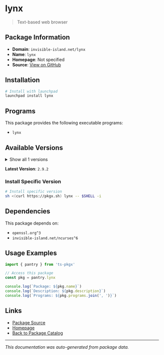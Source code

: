 # lynx

> Text-based web browser

## Package Information

- **Domain**: `invisible-island.net/lynx`
- **Name**: `lynx`
- **Homepage**: Not specified
- **Source**: [View on GitHub](https://github.com/pkgxdev/pantry/tree/main/projects/invisible-island.net/lynx/package.yml)

## Installation

```bash
# Install with launchpad
launchpad install lynx
```

## Programs

This package provides the following executable programs:

- `lynx`

## Available Versions

<details>
<summary>Show all 1 versions</summary>

- `2.9.2`

</details>

**Latest Version**: `2.9.2`

### Install Specific Version

```bash
# Install specific version
sh <(curl https://pkgx.sh) lynx -- $SHELL -i
```

## Dependencies

This package depends on:

- `openssl.org^3`
- `invisible-island.net/ncurses^6`

## Usage Examples

```typescript
import { pantry } from 'ts-pkgx'

// Access this package
const pkg = pantry.lynx

console.log(`Package: ${pkg.name}`)
console.log(`Description: ${pkg.description}`)
console.log(`Programs: ${pkg.programs.join(', ')}`)
```

## Links

- [Package Source](https://github.com/pkgxdev/pantry/tree/main/projects/invisible-island.net/lynx/package.yml)
- [Homepage](#)
- [Back to Package Catalog](../package-catalog.md)

---

*This documentation was auto-generated from package data.*
